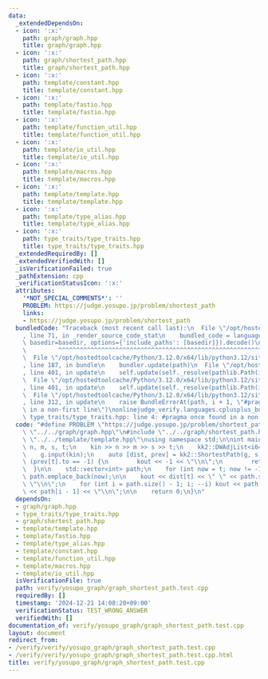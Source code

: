 ```yaml
---
data:
  _extendedDependsOn:
  - icon: ':x:'
    path: graph/graph.hpp
    title: graph/graph.hpp
  - icon: ':x:'
    path: graph/shortest_path.hpp
    title: graph/shortest_path.hpp
  - icon: ':x:'
    path: template/constant.hpp
    title: template/constant.hpp
  - icon: ':x:'
    path: template/fastio.hpp
    title: template/fastio.hpp
  - icon: ':x:'
    path: template/function_util.hpp
    title: template/function_util.hpp
  - icon: ':x:'
    path: template/io_util.hpp
    title: template/io_util.hpp
  - icon: ':x:'
    path: template/macros.hpp
    title: template/macros.hpp
  - icon: ':x:'
    path: template/template.hpp
    title: template/template.hpp
  - icon: ':x:'
    path: template/type_alias.hpp
    title: template/type_alias.hpp
  - icon: ':x:'
    path: type_traits/type_traits.hpp
    title: type_traits/type_traits.hpp
  _extendedRequiredBy: []
  _extendedVerifiedWith: []
  _isVerificationFailed: true
  _pathExtension: cpp
  _verificationStatusIcon: ':x:'
  attributes:
    '*NOT_SPECIAL_COMMENTS*': ''
    PROBLEM: https://judge.yosupo.jp/problem/shortest_path
    links:
    - https://judge.yosupo.jp/problem/shortest_path
  bundledCode: "Traceback (most recent call last):\n  File \"/opt/hostedtoolcache/Python/3.12.0/x64/lib/python3.12/site-packages/onlinejudge_verify/documentation/build.py\"\
    , line 71, in _render_source_code_stat\n    bundled_code = language.bundle(stat.path,\
    \ basedir=basedir, options={'include_paths': [basedir]}).decode()\n          \
    \         ^^^^^^^^^^^^^^^^^^^^^^^^^^^^^^^^^^^^^^^^^^^^^^^^^^^^^^^^^^^^^^^^^^^^^^^^^^^^^^^^^\n\
    \  File \"/opt/hostedtoolcache/Python/3.12.0/x64/lib/python3.12/site-packages/onlinejudge_verify/languages/cplusplus.py\"\
    , line 187, in bundle\n    bundler.update(path)\n  File \"/opt/hostedtoolcache/Python/3.12.0/x64/lib/python3.12/site-packages/onlinejudge_verify/languages/cplusplus_bundle.py\"\
    , line 401, in update\n    self.update(self._resolve(pathlib.Path(included), included_from=path))\n\
    \  File \"/opt/hostedtoolcache/Python/3.12.0/x64/lib/python3.12/site-packages/onlinejudge_verify/languages/cplusplus_bundle.py\"\
    , line 401, in update\n    self.update(self._resolve(pathlib.Path(included), included_from=path))\n\
    \  File \"/opt/hostedtoolcache/Python/3.12.0/x64/lib/python3.12/site-packages/onlinejudge_verify/languages/cplusplus_bundle.py\"\
    , line 312, in update\n    raise BundleErrorAt(path, i + 1, \"#pragma once found\
    \ in a non-first line\")\nonlinejudge_verify.languages.cplusplus_bundle.BundleErrorAt:\
    \ type_traits/type_traits.hpp: line 4: #pragma once found in a non-first line\n"
  code: "#define PROBLEM \"https://judge.yosupo.jp/problem/shortest_path\"\n\n#include\
    \ \"../../graph/graph.hpp\"\n#include \"../../graph/shortest_path.hpp\"\n#include\
    \ \"../../template/template.hpp\"\nusing namespace std;\n\nint main() {\n    int\
    \ n, m, s, t;\n    kin >> n >> m >> s >> t;\n    kk2::DWAdjList<i64> g(n, m);\n\
    \    g.input(kin);\n    auto [dist, prev] = kk2::ShortestPath(g, s);\n\n    if\
    \ (prev[t].to == -1) {\n        kout << -1 << \"\\n\";\n        return 0;\n  \
    \  }\n\n    std::vector<int> path;\n    for (int now = t; now != -1; now = prev[now].to)\
    \ path.emplace_back(now);\n\n    kout << dist[t] << \" \" << path.size() - 1 <<\
    \ \"\\n\";\n    for (int i = path.size() - 1; i; --i) kout << path[i] << \" \"\
    \ << path[i - 1] << \"\\n\";\n\n    return 0;\n}\n"
  dependsOn:
  - graph/graph.hpp
  - type_traits/type_traits.hpp
  - graph/shortest_path.hpp
  - template/template.hpp
  - template/fastio.hpp
  - template/type_alias.hpp
  - template/constant.hpp
  - template/function_util.hpp
  - template/macros.hpp
  - template/io_util.hpp
  isVerificationFile: true
  path: verify/yosupo_graph/graph_shortest_path.test.cpp
  requiredBy: []
  timestamp: '2024-12-21 14:08:20+09:00'
  verificationStatus: TEST_WRONG_ANSWER
  verifiedWith: []
documentation_of: verify/yosupo_graph/graph_shortest_path.test.cpp
layout: document
redirect_from:
- /verify/verify/yosupo_graph/graph_shortest_path.test.cpp
- /verify/verify/yosupo_graph/graph_shortest_path.test.cpp.html
title: verify/yosupo_graph/graph_shortest_path.test.cpp
---
```

